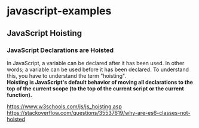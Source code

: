 # javascript-examples

## JavaScript Hoisting

### JavaScript Declarations are Hoisted
In JavaScript, a variable can be declared after it has been used. In other words; a variable can be used before it has been declared.
To understand this, you have to understand the term "hoisting".   
__Hoisting is JavaScript's default behavior of moving all declarations to the top of the current scope (to the top of the current script or the current function).__

https://www.w3schools.com/js/js_hoisting.asp   
https://stackoverflow.com/questions/35537619/why-are-es6-classes-not-hoisted   